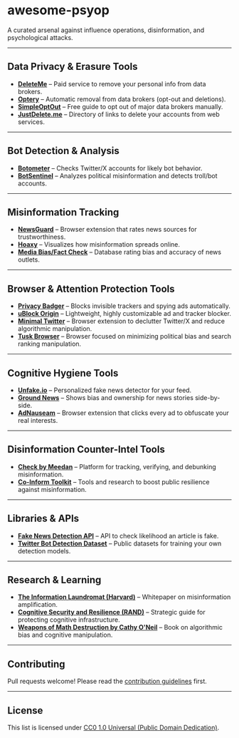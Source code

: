# awesome-psyop
A curated arsenal against influence operations, disinformation, and psychological attacks.

---

## Data Privacy & Erasure Tools
- **[DeleteMe](https://joindeleteme.com/)** – Paid service to remove your personal info from data brokers.
- **[Optery](https://www.optery.com/)** – Automatic removal from data brokers (opt-out and deletions).
- **[SimpleOptOut](https://simpleoptout.com/)** – Free guide to opt out of major data brokers manually.
- **[JustDelete.me](https://justdelete.me/)** – Directory of links to delete your accounts from web services.

---

## Bot Detection & Analysis
- **[Botometer](https://botometer.osome.iu.edu/)** – Checks Twitter/X accounts for likely bot behavior.
- **[BotSentinel](https://botsentinel.com/)** – Analyzes political misinformation and detects troll/bot accounts.
  
---

## Misinformation Tracking
- **[NewsGuard](https://www.newsguardtech.com/)** – Browser extension that rates news sources for trustworthiness.
- **[Hoaxy](https://hoaxy.osome.iu.edu/)** – Visualizes how misinformation spreads online.
- **[Media Bias/Fact Check](https://mediabiasfactcheck.com/)** – Database rating bias and accuracy of news outlets.

---

## Browser & Attention Protection Tools
- **[Privacy Badger](https://privacybadger.org/)** – Blocks invisible trackers and spying ads automatically.
- **[uBlock Origin](https://github.com/gorhill/uBlock)** – Lightweight, highly customizable ad and tracker blocker.
- **[Minimal Twitter](https://github.com/thomasbnt/Minimal-Twitter)** – Browser extension to declutter Twitter/X and reduce algorithmic manipulation.
- **[Tusk Browser](https://tuskbrowser.com/)** – Browser focused on minimizing political bias and search ranking manipulation.

---

## Cognitive Hygiene Tools
- **[Unfake.io](https://unfake.io/)** – Personalized fake news detector for your feed.
- **[Ground News](https://ground.news/)** – Shows bias and ownership for news stories side-by-side.
- **[AdNauseam](https://adnauseam.io/)** – Browser extension that clicks every ad to obfuscate your real interests.

---

## Disinformation Counter-Intel Tools
- **[Check by Meedan](https://meedan.com/check/)** – Platform for tracking, verifying, and debunking misinformation.
- **[Co-Inform Toolkit](https://coinform.eu/)** – Tools and research to boost public resilience against misinformation.

---

## Libraries & APIs
- **[Fake News Detection API](https://rapidapi.com/blog/fake-news-detection-apis/)** – API to check likelihood an article is fake.
- **[Twitter Bot Detection Dataset](https://botometer.osome.iu.edu/bot-repository/datasets.html)** – Public datasets for training your own detection models.

---

## Research & Learning
- **[The Information Laundromat (Harvard)](https://shorensteincenter.org/information-laundromat/)** – Whitepaper on misinformation amplification.
- **[Cognitive Security and Resilience (RAND)](https://www.rand.org/pubs/research_reports/RRA112-1.html)** – Strategic guide for protecting cognitive infrastructure.
- **[Weapons of Math Destruction by Cathy O'Neil](https://weaponsofmathdestructionbook.com/)** – Book on algorithmic bias and cognitive manipulation.

---

## Contributing
Pull requests welcome! Please read the [contribution guidelines](CONTRIBUTING.md) first.

---

## License
This list is licensed under [CC0 1.0 Universal (Public Domain Dedication)](https://creativecommons.org/publicdomain/zero/1.0/).

